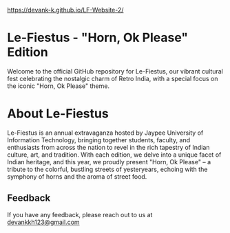 https://devank-k.github.io/LF-Website-2/



# Le-Fiestus - "Horn, Ok Please" Edition

Welcome to the official GitHub repository for Le-Fiestus, our vibrant cultural fest celebrating the nostalgic charm of Retro India, with a special focus on the iconic "Horn, Ok Please" theme.

# About Le-Fiestus

Le-Fiestus is an annual extravaganza hosted by Jaypee University of Information Technology, bringing together students, faculty, and enthusiasts from across the nation to revel in the rich tapestry of Indian culture, art, and tradition. With each edition, we delve into a unique facet of Indian heritage, and this year, we proudly present "Horn, Ok Please" – a tribute to the colorful, bustling streets of yesteryears, echoing with the symphony of horns and the aroma of street food.








    
## Feedback

If you have any feedback, please reach out to us at devankkh123@gmail.com
